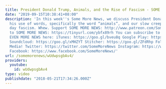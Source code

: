 ```yaml
---
title: President Donald Trump, Animals, and the Rise of Fascism - SOME MORE NEWS
date: "2019-09-15T10:38:41+08:00"
description: 'In this week''s Some More News, we discuss President Donald Trump and
  his use of words, specifically the word “animals”, and our slow creep toward modern
  day fascism. Whew. Support SOME MORE NEWS: http://www.patreon.com/SomeMoreNews SUBSCRIBE
  to SOME MORE NEWS: https://tinyurl.com/ybfx89rh You can subscribe to our podcast
  EVEN MORE NEWS here: iTunes: https://goo.gl/bveu8q Google Play: https://goo.gl/zpnhN9
  Soundcloud: https://goo.gl/xMHZYT Stitcher: https://goo.gl/ZFdRhp Follow us on social
  Media! Twitter: https://twitter.com/SomeMoreNews Instagram: https://www.instagram.com/SomeMoreNews/
  Facebook: https://www.facebook.com/SomeMoreNews/'
url: /somemorenews/wUdwpsgbAv4/
providers:
  youtube:
    id: wUdwpsgbAv4
type: video
publishdate: "2018-05-21T17:34:26.000Z"
---
```

